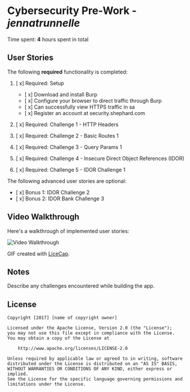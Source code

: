 # Cybersecurity Pre-Work - *jennatrunnelle* 

Time spent: **4** hours spent in total 

## User Stories

The following **required** functionality is completed:

1. [ x]  Required: Setup 
    -  [ x]  Download and install Burp
    -  [ x]  Configure your browser to direct traffic through Burp
    -  [ x]  Can successfully view HTTPS traffic in sa
    -  [ x]  Register an account at security.shephard.com
  
2. [ x]  Required: Challenge 1 - HTTP Headers
3. [ x]  Required: Challenge 2 - Basic Routes 1
4. [ x]  Required: Challenge 3 - Query Params 1
5. [ x]  Required: Challenge 4 - Insecure Direct Object References (IDOR)
6. [ x]  Required: Challenge 5 - IDOR Challenge 1 

The following advanced user stories are optional:

* [ x]  Bonus 1: IDOR Challenge 2 
* [ x]  Bonus 2: IDOR Bank Challenge 3

## Video Walkthrough

Here's a walkthrough of implemented user stories:

<img src='http://i.imgur.com/O2f75S5.gif' title='Video Walkthrough' width='' alt='Video Walkthrough' />

GIF created with [LiceCap](http://www.cockos.com/licecap/).

## Notes

Describe any challenges encountered while building the app.

## License

    Copyright [2017] [name of copyright owner]

    Licensed under the Apache License, Version 2.0 (the "License");
    you may not use this file except in compliance with the License.
    You may obtain a copy of the License at

        http://www.apache.org/licenses/LICENSE-2.0

    Unless required by applicable law or agreed to in writing, software
    distributed under the License is distributed on an "AS IS" BASIS,
    WITHOUT WARRANTIES OR CONDITIONS OF ANY KIND, either express or implied.
    See the License for the specific language governing permissions and
    limitations under the License.
